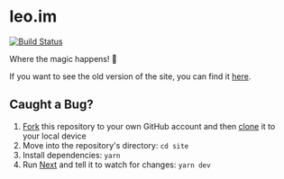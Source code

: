# leo.im

[![Build Status](https://circleci.com/gh/leo/site.svg?&style=shield)](https://circleci.com/gh/leo/site)

Where the magic happens! 🎩

If you want to see the old version of the site, you can find it [here](https://github.com/leo/site/tree/1b1459efb09526c48e9cb7be06dc703321605333).

## Caught a Bug?

1. [Fork](https://help.github.com/articles/fork-a-repo/) this repository to your own GitHub account and then [clone](https://help.github.com/articles/cloning-a-repository/) it to your local device
2. Move into the repository's directory: `cd site`
3. Install dependencies: `yarn`
4. Run [Next](https://github.com/zeit/next.js) and tell it to watch for changes: `yarn dev`
